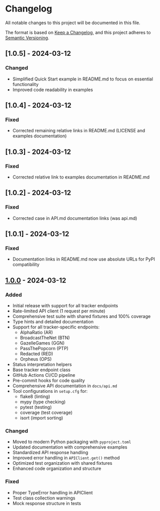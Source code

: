 # Changelog

All notable changes to this project will be documented in this file.

The format is based on [Keep a Changelog](https://keepachangelog.com/en/1.0.0/),
and this project adheres to [Semantic Versioning](https://semver.org/spec/v2.0.0.html).

## [1.0.5] - 2024-03-12

### Changed
- Simplified Quick Start example in README.md to focus on essential functionality
- Improved code readability in examples

## [1.0.4] - 2024-03-12

### Fixed
- Corrected remaining relative links in README.md (LICENSE and examples documentation)

## [1.0.3] - 2024-03-12

### Fixed
- Corrected relative link to examples documentation in README.md

## [1.0.2] - 2024-03-12

### Fixed
- Corrected case in API.md documentation links (was api.md)

## [1.0.1] - 2024-03-12

### Fixed
- Documentation links in README.md now use absolute URLs for PyPI compatibility

## [1.0.0] - 2024-03-12

### Added
- Initial release with support for all tracker endpoints
- Rate-limited API client (1 request per minute)
- Comprehensive test suite with shared fixtures and 100% coverage
- Type hints and detailed documentation
- Support for all tracker-specific endpoints:
  - AlphaRatio (AR)
  - BroadcastTheNet (BTN)
  - GazelleGames (GGN)
  - PassThePopcorn (PTP)
  - Redacted (RED)
  - Orpheus (OPS)
- Status interpretation helpers
- Base tracker endpoint class
- GitHub Actions CI/CD pipeline
- Pre-commit hooks for code quality
- Comprehensive API documentation in `docs/api.md`
- Tool configurations in `setup.cfg` for:
  - flake8 (linting)
  - mypy (type checking)
  - pytest (testing)
  - coverage (test coverage)
  - isort (import sorting)

### Changed
- Moved to modern Python packaging with `pyproject.toml`
- Updated documentation with comprehensive examples
- Standardized API response handling
- Improved error handling in `APIClient.get()` method
- Optimized test organization with shared fixtures
- Enhanced code organization and structure

### Fixed
- Proper TypeError handling in APIClient
- Test class collection warnings
- Mock response structure in tests

[1.0.0]: https://github.com/mauvehed/trackerstatus/releases/tag/v1.0.0
